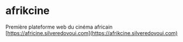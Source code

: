 # afrikcine
Première plateforme web du cinéma africain
[https://africine.silveredovoui.com](https://afrikcine.silveredovoui.com)
